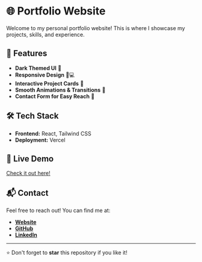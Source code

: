 # 🌐 Portfolio Website

Welcome to my personal portfolio website! This is where I showcase my projects, skills, and experience.

## 🚀 Features
- **Dark Themed UI** 🌙
- **Responsive Design** 📱💻
- **Interactive Project Cards** 🎴
- **Smooth Animations & Transitions** 🎨
- **Contact Form for Easy Reach** 📩

## 🛠️ Tech Stack
- **Frontend:** React, Tailwind CSS
- **Deployment:** Vercel


## 🔗 Live Demo
[Check it out here!](https://adith.me)


## 📬 Contact
Feel free to reach out! You can find me at:
- [**Website**](https://adith.me)
- [**GitHub**](https://github.com/adith2005-20)
- [**LinkedIn**](https://www.linkedin.com/in/adith-biju-224358289/)

---

⭐️ Don't forget to **star** this repository if you like it!
